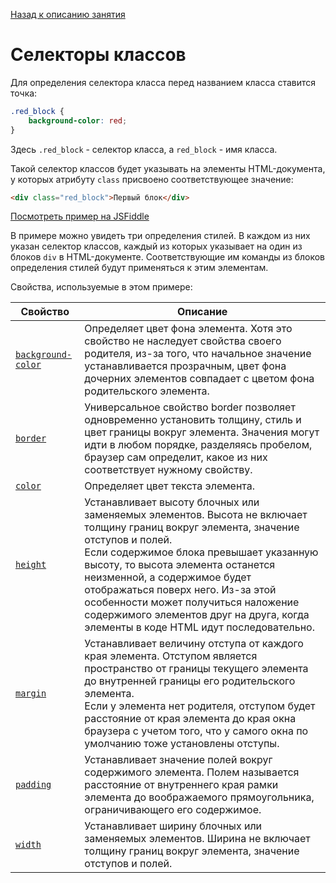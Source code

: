 [Назад к описанию занятия](https://github.com/Vladislav-Lyuminarskiy/Web-course/tree/master/05-CSS-2)

# Селекторы классов

Для определения селектора класса перед названием класса ставится точка:

```css
.red_block {
    background-color: red;
}
```

Здесь `.red_block` - селектор класса, а `red_block` - имя класса.

Такой селектор классов будет указывать на элементы HTML-документа, у которых атрибуту `class` присвоено соответствующее значение:

```html
<div class="red_block">Первый блок</div>
```

[Посмотреть пример на JSFiddle](https://jsfiddle.net/Vladislav_Lyuminarskiy/0jj4j8ww/)

В примере можно увидеть три определения стилей. В каждом из них указан селектор классов, каждый из которых указывает на один из блоков `div` в HTML-документе. Соответствующие им команды из блоков определения стилей будут применяться к этим элементам.

Свойства, используемые в этом примере:

Свойство                                                      | Описание
--------------------------------------------------------------|--------------------------------------------------------------
[`background-color`](http://htmlbook.ru/css/background-color) | Определяет цвет фона элемента. Хотя это свойство не наследует свойства своего родителя, из-за того, что начальное значение устанавливается прозрачным, цвет фона дочерних элементов совпадает с цветом фона родительского элемента.
[`border`](http://htmlbook.ru/css/border)                     | Универсальное свойство border позволяет одновременно установить толщину, стиль и цвет границы вокруг элемента. Значения могут идти в любом порядке, разделяясь пробелом, браузер сам определит, какое из них соответствует нужному свойству.
[`color`](http://htmlbook.ru/css/color)                       | Определяет цвет текста элемента.
[`height`](http://htmlbook.ru/css/height)                     | Устанавливает высоту блочных или заменяемых элементов. Высота не включает толщину границ вокруг элемента, значение отступов и полей.<br>Если содержимое блока превышает указанную высоту, то высота элемента останется неизменной, а содержимое будет отображаться поверх него. Из-за этой особенности может получиться наложение содержимого элементов друг на друга, когда элементы в коде HTML идут последовательно.
[`margin`](http://htmlbook.ru/css/margin)                     | Устанавливает величину отступа от каждого края элемента. Отступом является пространство от границы текущего элемента до внутренней границы его родительского элемента.<br>Если у элемента нет родителя, отступом будет расстояние от края элемента до края окна браузера с учетом того, что у самого окна по умолчанию тоже установлены отступы. 
[`padding`](http://htmlbook.ru/css/padding)                   | Устанавливает значение полей вокруг содержимого элемента. Полем называется расстояние от внутреннего края рамки элемента до воображаемого прямоугольника, ограничивающего его содержимое.
[`width`](http://htmlbook.ru/css/width)                       | Устанавливает ширину блочных или заменяемых элементов. Ширина не включает толщину границ вокруг элемента, значение отступов и полей.